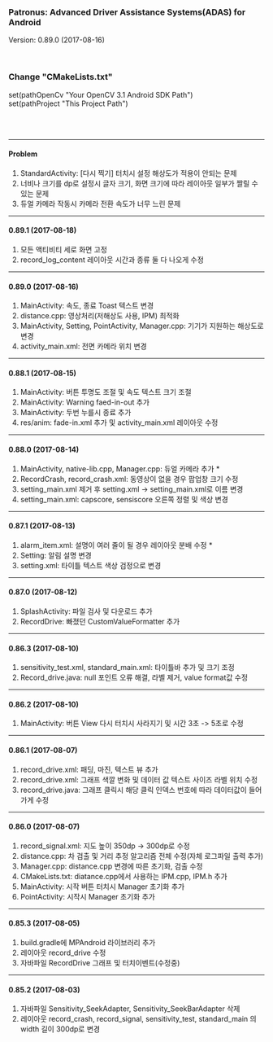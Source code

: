 ### Patronus: Advanced Driver Assistance Systems(ADAS) for Android
Version: 0.89.0 (2017-08-16)

<br>

### Change "CMakeLists.txt"
set(pathOpenCv "Your OpenCV 3.1 Android SDK Path")<br>
set(pathProject "This Project Path")

<br>
<br>

---
#### Problem
1. StandardActivity: [다시 찍기] 터치시 설정 해상도가 적용이 안되는 문제
2. 너비나 크기를 dp로 설정시 글자 크기, 화면 크기에 따라 레이아웃 일부가 짤릴 수 있는 문제
3. 듀얼 카메라 작동시 카메라 전환 속도가 너무 느린 문제
---
#### 0.89.1 (2017-08-18)
1. 모든 액티비티 세로 화면 고정
2. record_log_content 레이아웃 시간과 종류 둘 다 나오게 수정
---
#### 0.89.0 (2017-08-16)
1. MainActivity: 속도, 종료 Toast 텍스트 변경
2. distance.cpp: 영상처리(저해상도 사용, IPM) 최적화
3. MainActivity, Setting, PointActivity, Manager.cpp: 기기가 지원하는 해상도로 변경
4. activity_main.xml: 전면 카메라 위치 변경
---
#### 0.88.1 (2017-08-15)
1. MainActivity: 버튼 투명도 조절 및 속도 텍스트 크기 조절
2. MainActivity: Warning faed-in-out 추가 
3. MainActivity: 두번 누를시 종료 추가
4. res/anim: fade-in.xml 추가 및 activity_main.xml 레이아웃 수정
---
#### 0.88.0 (2017-08-14)
1. MainActivity, native-lib.cpp, Manager.cpp: 듀얼 카메라 추가 * 
1. RecordCrash, record_crash.xml: 동영상이 없을 경우 팝업창 크기 수정
2. setting_main.xml 제거 후 setting.xml -> setting_main.xml로 이름 변경
3. setting_main.xml: capscore, sensiscore 오른쪽 정렬 및 색상 변경
---
#### 0.87.1 (2017-08-13)
1. alarm_item.xml: 설명이 여러 줄이 될 경우 레이아웃 분배 수정 *
2. Setting: 알림 설명 변경
3. setting.xml: 타이틀 텍스트 색상 검정으로 변경
---
#### 0.87.0 (2017-08-12)
1. SplashActivity: 파일 검사 및 다운로드 추가
2. RecordDrive: 빠졌던 CustomValueFormatter 추가
---
#### 0.86.3 (2017-08-10)
1. sensitivity_test.xml, standard_main.xml: 타이틀바 추가 및 크기 조정
2. Record_drive.java: null 포인트 오류 해결, 라벨 제거, value format값 수정
---
#### 0.86.2 (2017-08-10)
1. MainActivity: 버튼 View 다시 터치시 사라지기 및 시간 3초 -> 5초로 수정
---
#### 0.86.1 (2017-08-07)
1. record_drive.xml: 패딩, 마진, 텍스트 뷰 추가
2. record_drive.xml: 그래프 색깔 변화 및 데이터 값 텍스트 사이즈 라벨 위치 수정
3. record_drive.java: 그래프 클릭시 해당 클릭 인덱스 번호에 따라 데이터값이 들어가게 수정
---
#### 0.86.0 (2017-08-07)
1. record_signal.xml: 지도 높이 350dp -> 300dp로 수정
2. distance.cpp: 차 검출 및 거리 추정 알고리즘 전체 수정(자체 로그파일 출력 추가)
3. Manager.cpp: distance.cpp 변경에 따른 초기화, 검출 수정
4. CMakeLists.txt: diatance.cpp에서 사용하는 IPM.cpp, IPM.h 추가
5. MainActivity: 시작 버튼 터치시 Manager 초기화 추가
6. PointActivity: 시작시 Manager 초기화 추가
---
#### 0.85.3 (2017-08-05)
1. build.gradle에 MPAndroid 라이브러리 추가
2. 레이아웃 record_drive 수정
3. 자바파일 RecordDrive 그래프 및 터치이벤트(수정중)
---
#### 0.85.2 (2017-08-03)
1. 자바파일 Sensitivity_SeekAdapter, Sensitivity_SeekBarAdapter 삭제
2. 레이아웃 record_crash, record_signal, sensitivity_test, standard_main 의 width 길이 300dp로 변경

